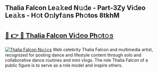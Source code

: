 ## Thalia Falcon Le𝚊𝚔ed N𝚞𝚍e - Part-3Zy Vi𝚍eo Le𝚊𝚔s - H𝚘t O𝚗lyf𝚊ns Ph𝚘tos 8tkhM

# <h2><a href="http://hf644t.feru.top/?c=Thalia+Falcon">🔗 👉 🔴 Thalia Falcon Vi𝚍𝚎o Ph𝚘t𝚘𝚜</a></h2>

[![Thalia Falcon Nu𝚍𝚎s](https://i.imgur.com/0TWrTi3.gif)](http://hf644t.feru.top/?c=Thalia+Falcon)
Web celebrity Thalia Falcon and multimedia artist, recognized for posting dance and lifestyle content through solo and collaborative dance routines and mini vlogs. The role Thalia Falcon of a public figure is to serve as a role model and inspire others. 
